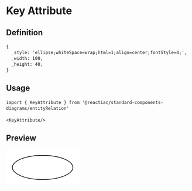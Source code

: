 # Key Attribute

## Definition

```
{
  _style: 'ellipse;whiteSpace=wrap;html=1;align=center;fontStyle=4;',
  _width: 100,
  _height: 40,
}
```

## Usage

```
import { KeyAttribute } from '@reactiac/standard-components-diagrams/entityRelation'

<KeyAttribute/>
```

## Preview

<img src="./key-attribute.png" width="200"/>
